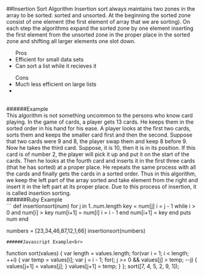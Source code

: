 ##Insertion Sort Algorithm
Insertion sort always maintains two zones in the array to be sorted: sorted and unsorted.
At the beginning the sorted zone consist of one element (the first element of array that we are sorting).
On each step the algorithms expand the sorted zone by one element inserting the first element from the unsorted zone in the proper place in the sorted zone and shifting all larger elements one slot down.<br>
<ul>Pros
<li>Efficient for small data sets</li>
<li>Can sort a list while it recieves it</li>
</ul>
<ul>Cons
<li>Much less efficient on large lists</li>
<li></li>
</ul><br>
######Example<br>
This algorithm is not something uncommon to the persons who know card playing. In the game of cards, a player gets 13 cards. He keeps them in the sorted order in his hand for his ease. A player looks at the first two cards, sorts them and keeps the smaller card first and then the second. Suppose that two cards were 9 and 8, the player swap them and keep 8 before 9. Now he takes the third card. Suppose, it is 10, then it is in its position. If this card is of number 2, the player will pick it up and put it on the start of the cards. Then he looks at the fourth card and inserts it in the first three cards (that he has sorted) at a proper place. He repeats the same process with all the cards and finally gets the cards in a sorted order. Thus in this algorithm, we keep the left part of the array sorted and take element from the right and insert it in the left part at its proper place. Due to this process of insertion, it is called insertion sorting.<br>
######Ruby Example<br>
```
def  insertionsort(num)
for j in 1..num.length
	key = num[j]
	i = j - 1
	while i > 0 and num[i] > key
		num[i+1] = num[i]
		i = i - 1
	end
	num[i+1] = key
end	
puts num
end

numbers = [23,34,46,87,12,1,66]
insertionsort(numbers)
```
######Javascript Example<br>
```
function sort(values) {
  var length = values.length;
  for(var i = 1; i < length; ++i) {
    var temp = values[i];
    var j = i - 1;
    for(; j >= 0 && values[j] > temp; --j) {
      values[j+1] = values[j];
    }
    values[j+1] = temp;
  }
};
sort([7, 4, 5, 2, 9, 1]);
```
